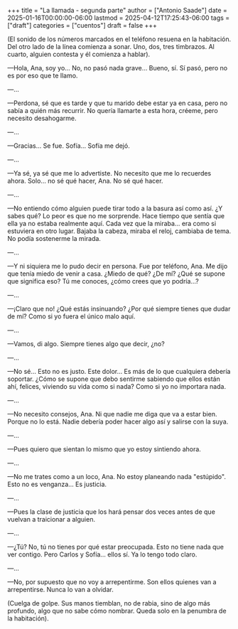 +++
title = "La llamada - segunda parte"
author = ["Antonio Saade"]
date = 2025-01-16T00:00:00-06:00
lastmod = 2025-04-12T17:25:43-06:00
tags = ["draft"]
categories = ["cuentos"]
draft = false
+++

(El sonido de los números marcados en el teléfono resuena en la habitación. Del otro lado de la línea comienza a sonar. Uno, dos, tres timbrazos. Al cuarto, alguien contesta y él comienza a hablar).

—Hola, Ana, soy yo… No, no pasó nada grave… Bueno, sí. Sí pasó, pero no es por eso que te llamo.

—...

—Perdona, sé que es tarde y que tu marido debe estar ya en casa, pero no sabía a quién más recurrir. No quería llamarte a esta hora, créeme, pero necesito desahogarme.

—...

—Gracias… Se fue. Sofía… Sofía me dejó.

—...

—Ya sé, ya sé que me lo advertiste. No necesito que me lo recuerdes ahora. Solo… no sé qué hacer, Ana. No sé qué hacer.

—...

—No entiendo cómo alguien puede tirar todo a la basura así como así. ¿Y sabes qué? Lo peor es que no me sorprende. Hace tiempo que sentía que ella ya no estaba realmente aquí. Cada vez que la miraba… era como si estuviera en otro lugar. Bajaba la cabeza, miraba el reloj, cambiaba de tema. No podía sostenerme la mirada.

—...

—Y ni siquiera me lo pudo decir en persona. Fue por teléfono, Ana. Me dijo que tenía miedo de venir a casa. ¿Miedo de qué? ¿De mí? ¿Qué se supone que significa eso? Tú me conoces, ¿cómo crees que yo podría…?

—...

—¡Claro que no! ¿Qué estás insinuando? ¿Por qué siempre tienes que dudar de mí? Como si yo fuera el único malo aquí.

—...

—Vamos, di algo. Siempre tienes algo que decir, ¿no?

—...

—No sé… Esto no es justo. Este dolor… Es más de lo que cualquiera debería soportar. ¿Cómo se supone que debo sentirme sabiendo que ellos están ahí, felices, viviendo su vida como si nada? Como si yo no importara nada.

—...

—No necesito consejos, Ana. Ni que nadie me diga que va a estar bien. Porque no lo está. Nadie debería poder hacer algo así y salirse con la suya.

—...

—Pues quiero que sientan lo mismo que yo estoy sintiendo ahora.

—...

—No me trates como a un loco, Ana. No estoy planeando nada "estúpido". Esto no es venganza… Es justicia.

—...

—Pues la clase de justicia que los hará pensar dos veces antes de que vuelvan a traicionar a alguien.

—...

—¿Tú? No, tú no tienes por qué estar preocupada. Esto no tiene nada que ver contigo. Pero Carlos y Sofía… ellos sí. Ya lo tengo todo claro.

—...

—No, por supuesto que no voy a arrepentirme. Son ellos quienes van a arrepentirse. Nunca lo van a olvidar.

(Cuelga de golpe. Sus manos tiemblan, no de rabia, sino de algo más profundo, algo que no sabe cómo nombrar. Queda solo en la penumbra de la habitación).
